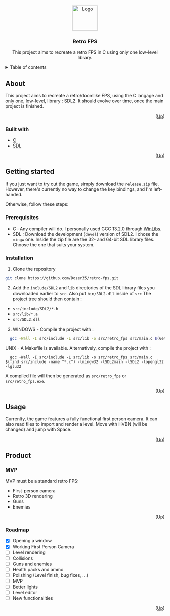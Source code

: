 <a name="readme-top"></a>

<br />
<div align="center">
    <img src="https://github.com/othneildrew/Best-README-Template/raw/master/images/logo.png" alt="Logo" width="80" height="80">

  <h3 align="center">Retro FPS</h3>

  <p align="center">
    This project aims to recreate a retro FPS in C using only one low-level library.
  </p>
</div>

<details>
  <summary>Table of contents</summary>
  <ol>
    <li>
      <a href="#about">About</a>
      <ul>
        <li><a href="#built-with">Built with</a></li>
      </ul>
    </li>
    <li>
      <a href="#getting-started">Getting started</a>
      <ul>
        <li><a href="#prerequisites">Prerequisites</a></li>
        <li><a href="#installation">Installing</a></li>
      </ul>
    </li>
    <li><a href="#usage">Usage</a></li>
    <li>
      <a href="#product">Product</a>
      <ul>
        <li><a href="#mvp">MVP</a></li>
        <li><a href="#roadmap">Roadmap</a></li>
      </ul>
    </li>
  </ol>
</details>


## About
<a name="about"></a>

This project aims to recreate a retro/doomlike FPS, using the C langage and only one, low-level, library : SDL2.
It should evolve over time, once the main project is finished.

<p align="right">(<a href="#readme-top">Up</a>)</p>


### Built with
<a name="built-with"></a>

* [C][c-url]
* [SDL][sdl-url]

<p align="right">(<a href="#readme-top">Up</a>)</p>


## Getting started
<a name="getting-started"></a>

If you just want to try out the game, simply download the `release.zip` file.
However, there's currently no way to change the key bindings, and I'm left-handed.

Otherwise, follow these steps:

### Prerequisites
<a name="prerequisites"></a>

* C : Any compiler will do. I personally used GCC 13.2.0 through [WinLibs][winlibs-url].
* SDL : Download the development (`devel`) version of SDL2. I chose the `mingw` one.
Inside the zip file are the 32- and 64-bit SDL library files. Choose the one that suits your system.

### Installation
<a name="installation"></a>

1. Clone the repository
  ```sh
  git clone https://github.com/Dozer35/retro-fps.git
  ```
2. Add the `include/SDL2` and `lib` directories of the SDL library files you downloaded earlier to `src`. Also put `bin/SDL2.dll` inside of `src`
  The project tree should then contain :
  - `src/include/SDL2/*.h`
  - `src/lib/*.a`
  - `src/SDL2.dll`
3. WINDOWS - Compile the project with :
  ```sh
    gcc -Wall -I src/include -L src/lib -o src/retro_fps src/main.c $(Get-ChildItem -Recurse -Path src/include -Filter \"*.c\").FullName -lmingw32 -lSDL2main -lSDL2 -lopengl32 -lglu32
  ```
  UNIX - A Makefile is available. Alternatively, compile the project with :
  ```
    gcc -Wall -I src/include -L src/lib -o src/retro_fps src/main.c $(find src/include -name "*.c") -lmingw32 -lSDL2main -lSDL2 -lopengl32 -lglu32
  ```
  A compiled file will then be generated as `src/retro_fps` or `src/retro_fps.exe`.


<p align="right">(<a href="#readme-top">Up</a>)</p>

## Usage
<a name="usage"></a>

Currenlty, the game features a fully functional first person camera.
It can also read files to import and render a level.
Move with HVBN (will be changed) and jump with Space.

<p align="right">(<a href="#readme-top">Up</a>)</p>

## Product
<a name="product"></a>

### MVP
<a name="mvp"></a>

MVP must be a standard retro FPS:
- First-person camera
- Retro 3D rendering
- Guns
- Enemies

<p align="right">(<a href="#readme-top">Up</a>)</p>

### Roadmap
<a name="roadmap"></a>

- [X] Opening a window
- [X] Working First Person Camera
- [ ] Level rendering
- [ ] Collisions
- [ ] Guns and enemies
- [ ] Health packs and ammo
- [ ] Polishing (Level finish, bug fixes, ...)
- [ ] MVP
- [ ] Better lights
- [ ] Level editor
- [ ] New functionalities

<p align="right">(<a href="#readme-top">Up</a>)</p>


[c-url]: https://fr.wikipedia.org/wiki/C_(langage)
[sdl-url]: https://www.libsdl.org/
[winlibs-url]: https://winlibs.com/#download-release